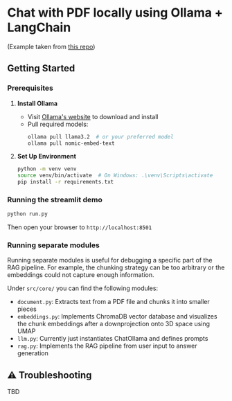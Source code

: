 # Chat with PDF locally using Ollama + LangChain

(Example taken from [this repo](https://github.com/tonykipkemboi/ollama_pdf_rag))

## Getting Started

### Prerequisites

1. **Install Ollama**
   - Visit [Ollama's website](https://ollama.ai) to download and install
   - Pull required models:
     ```bash
     ollama pull llama3.2  # or your preferred model
     ollama pull nomic-embed-text
     ```

2. **Set Up Environment**
   ```bash
   python -m venv venv
   source venv/bin/activate  # On Windows: .\venv\Scripts\activate
   pip install -r requirements.txt
   ```

### Running the streamlit demo
```bash
python run.py
```
Then open your browser to `http://localhost:8501`

### Running separate modules
Running separate modules is useful for debugging a specific part of the RAG pipeline. For example, the chunking strategy can be too arbitrary or the embeddings could not capture enough information.

Under `src/core/` you can find the following modules:
- `document.py`: Extracts text from a PDF file and chunks it into smaller pieces
- `embeddings.py`: Implements ChromaDB vector database and visualizes the chunk embeddings after a downprojection onto 3D space using UMAP
- `llm.py`: Currently just instantiates ChatOllama and defines prompts
- `rag.py`: Implements the RAG pipeline from user input to answer generation

## ⚠️ Troubleshooting

TBD